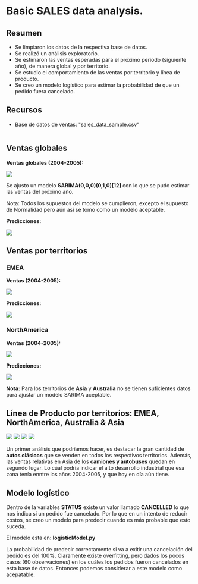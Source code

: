 # Basic SALES data analysis.

## **Resumen**

- Se limpiaron los datos de la respectiva base de datos.
- Se realizó un análisis exploratorio.
- Se estimaron las ventas esperadas para el próximo periodo (siguiente año), de manera global y por territorio.
- Se estudio el comportamiento de las ventas por territorio y línea de producto.
- Se creo un modelo logístico para estimar la probabilidad de que un pedido fuera cancelado.

## **Recursos**

* Base de datos de ventas: "sales_data_sample.csv"

![]()
## **Ventas globales**

**Ventas globales (2004-2005):**

![](https://github.com/KenatSF/Basic_Data_Analysis/blob/main/images/sales.png)

Se ajusto un modelo **SARIMA(0,0,0)(0,1,0)[12]** con lo que se pudo estimar las ventas del próximo año.

Nota: Todos los supuestos del modelo se cumplieron, excepto el supuesto de Normalidad pero aún así se tomo como un modelo aceptable.

**Predicciones:**

![](https://github.com/KenatSF/Basic_Data_Analysis/blob/main/images/sales_with_predictions.png)


## **Ventas por territorios**

### **EMEA**

**Ventas (2004-2005):**

![](https://github.com/KenatSF/Basic_Data_Analysis/blob/main/images/emea.png)

**Predicciones:**

![](https://github.com/KenatSF/Basic_Data_Analysis/blob/main/images/emea_predictions.png)

### **NorthAmerica**

**Ventas (2004-2005):**

![](https://github.com/KenatSF/Basic_Data_Analysis/blob/main/images/northamerica.png)

**Predicciones:**

![](https://github.com/KenatSF/Basic_Data_Analysis/blob/main/images/northamerica_predictions.png)

**Nota:** Para los territorios de **Asia** y **Australia** no se tienen suficientes datos para ajustar un modelo SARIMA aceptable.

## **Línea de Producto por territorios: EMEA, NorthAmerica, Australia & Asia**

![](https://github.com/KenatSF/Basic_Data_Analysis/blob/main/images/emea_product_line.png)
![](https://github.com/KenatSF/Basic_Data_Analysis/blob/main/images/northamerica_product_line.png)
![](https://github.com/KenatSF/Basic_Data_Analysis/blob/main/images/australia_product_line.png)
![](https://github.com/KenatSF/Basic_Data_Analysis/blob/main/images/asia_product_line.png)

Un primer análisis que podríamos hacer, es destacar la gran cantidad de **autos clásicos** que se venden en todos los respectivos territorios. Además, 
las ventas relativas en Asia de los **camiones y autobuses** quedan en segundo lugar. Lo cúal podría indicar el alto desarrollo industrial que esa
zona tenía enntre los años 2004-2005, y que hoy en día aún tiene.


## **Modelo logístico**

Dentro de la variables **STATUS** existe un valor llamado **CANCELLED** lo que nos indica si un pedido fue cancelado. Por lo que en un intento de reducir costos, se
creo un modelo para predecir cuando es más probable que esto suceda. 

El modelo esta en: **logisticModel.py** 

La probabilidad de predecir correctamente si va a exitir
una cancelación del pedido es del 100%. Claramente existe overfitting, pero dados los pocos casos (60 observaciones) en los cuáles los pedidos fueron cancelados en esta base
de datos. Entonces podemos considerar a este modelo como acepatable.